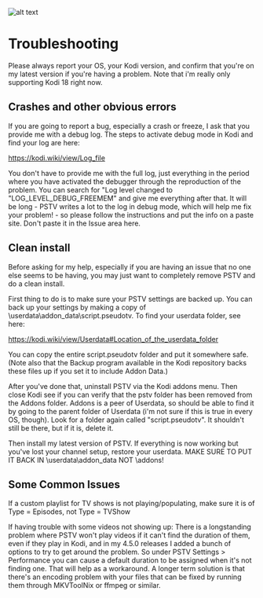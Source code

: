 ![alt text](https://github.com/fnord12/script.pseudotv/blob/master/resources/images/Default.png?raw=true "PseudoTV Logo")

Troubleshooting
======
Please always report your OS, your Kodi version, and confirm that you're on my latest version if you're having a problem. Note that i'm really only supporting Kodi 18 right now.

## Crashes and other obvious errors

If you are going to report a bug, especially a crash or freeze, I ask that you provide me with a debug log.  The steps to activate debug mode in Kodi and find your log are here:

https://kodi.wiki/view/Log_file

You don't have to provide me with the full log, just everything in the period where you have activated the debugger through the reproduction of the problem.  You can search for "Log level changed to "LOG_LEVEL_DEBUG_FREEMEM" and give me everything after that.  It will be long - PSTV writes a lot to the log in debug mode, which will help me fix your problem! - so please follow the instructions and put the info on a paste site.  Don't paste it in the Issue area here.

## Clean install

Before asking for my help, especially if you are having an issue that no one else seems to be having, you may just want to completely remove PSTV and do a clean install.  

First thing to do is to make sure your PSTV settings are backed up.  You can back up your settings by making a copy of \userdata\addon_data\script.pseudotv.  To find your userdata folder, see here:
 
https://kodi.wiki/view/Userdata#Location_of_the_userdata_folder
 
You can copy the entire script.pseudotv folder and put it somewhere safe.  (Note also that the Backup program available in the Kodi repository backs these files up if you set it to include Addon Data.)
 
After you've done that, uninstall PSTV via the Kodi addons menu. Then close Kodi see if you can verify that the pstv folder has been removed from the Addons folder.  Addons is a peer of Userdata, so should be able to find it by going to the parent folder of Userdata (i'm not sure if this is true in every OS, though).  Look for a folder again called "script.pseudotv".  It shouldn't still be there, but if it is, delete it.
 
Then install my latest version of PSTV.  If everything is now working but you've lost your channel setup, restore your userdata.  MAKE SURE TO PUT IT BACK IN \userdata\addon_data NOT \addons!

## Some Common Issues

If a custom playlist for TV shows is not playing/populating, make sure it is of Type = Episodes, not Type = TVShow

If having trouble with some videos not showing up:
There is a longstanding problem where PSTV won't play videos if it can't find the duration of them, even if they play in Kodi, and in my 4.5.0 releases I added a bunch of options to try to get around the problem. So under PSTV Settings > Performance you can cause a default duration to be assigned when it's not finding one. That will help as a workaround.  A longer term solution is that there's an encoding problem with your files that can be fixed by running them through MKVToolNix or ffmpeg or similar.
